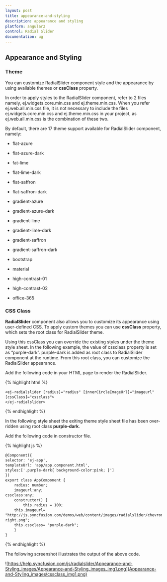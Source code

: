 ```yaml
---
layout: post
title: appearance-and-styling
description: appearance and styling
platform: angular2
control: Radial Slider
documentation: ug
---
```


## Appearance and Styling

### Theme

You can customize RadialSlider component style and the appearance by using available themes or **cssClass** property.

In order to apply styles to the RadialSlider component, refer to 2 files namely, ej.widgets.core.min.css and ej.theme.min.css. When you refer ej.web.all.min.css file, it is not necessary to include the files ej.widgets.core.min.css and ej.theme.min.css in your project, as ej.web.all.min.css is the combination of these two.

By default, there are 17 theme support available for RadialSlider component, namely:

* flat-azure

* flat-azure-dark

* fat-lime

* flat-lime-dark

* flat-saffron

* flat-saffron-dark

* gradient-azure

* gradient-azure-dark

* gradient-lime

* gradient-lime-dark

* gradient-saffron

* gradient-saffron-dark

* bootstrap

* material

* high-contrast-01

* high-contrast-02

* office-365

### CSS Class

**RadialSlider** component also allows you to customize its appearance using user-defined CSS. To apply custom themes you can use **cssClass** property, which sets the root class for RadialSlider theme.

Using this cssClass you can override the existing styles under the theme style sheet. In the following example, the value of cssclass property is set as “purple-dark”. purple-dark is added as root class to RadialSlider component at the runtime. From this root class, you can customize the RadialSlider appearance.

Add the following code in your HTML page to render the RadialSlider.

{% highlight html %}

    <ej-radialslider [radius]="radius" [innerCircleImageUrl]="imageurl" [cssClass]="cssclass">
    </ej-radialslider>

{% endhighlight %}

In the following style sheet the exiting theme style sheet file has been over-ridden using root class **purple-dark**.

Add the following code in constructor file.

{% highlight js %}


    @Component({
    selector: 'ej-app',
    templateUrl: 'app/app.component.html',
    styles:['.purple-dark{ background-color:pink; }']
    })
    export class AppComponent {
        radius: number;
        imageurl:any;
    cssclass:any;
        constructor() {
            this.radius = 100;
        this.imageurl= "http://js.syncfusion.com/demos/web/content/images/radialslider/chevron-right.png";
        this.cssclass= "purple-dark";
        }
    }

{% endhighlight %}


The following screenshot illustrates the output of the above code.

![https://help.syncfusion.com/js/radialslider/Appearance-and-Styling_images/Appearance-and-Styling_images_img1.png](Appearance-and-Styling_images\cssclass_img1.png)


